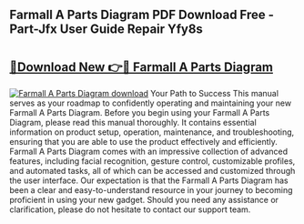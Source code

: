 ## Farmall A Parts Diagram PDF Download Free - Part-Jfx User Guide Repair Yfy8s

# <h2><a href="http://dfl1xj.blite.top/?on=Farmall+A+Parts+Diagram">🔗Download New 👉🔴 Farmall A Parts Diagram</a></h2>

[![Farmall A Parts Diagram download](https://i.imgur.com/lujVjoI.png)](http://dfl1xj.blite.top/?on=Farmall+A+Parts+Diagram)
Your Path to Success This manual serves as your roadmap to confidently operating and maintaining your new Farmall A Parts Diagram. Before you begin using your Farmall A Parts Diagram, please read this manual thoroughly. It contains essential information on product setup, operation, maintenance, and troubleshooting, ensuring that you are able to use the product effectively and efficiently. Farmall A Parts Diagram comes with an impressive collection of advanced features, including facial recognition, gesture control, customizable profiles, and automated tasks, all of which can be accessed and customized through the user interface. Our expectation is that the Farmall A Parts Diagram has been a clear and easy-to-understand resource in your journey to becoming proficient in using your new gadget. Should you need any assistance or clarification, please do not hesitate to contact our support team.
